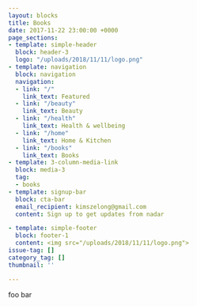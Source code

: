 ```yaml
---
layout: blocks
title: Books
date: 2017-11-22 23:00:00 +0000
page_sections:
- template: simple-header
  block: header-3
  logo: "/uploads/2018/11/11/logo.png"
- template: navigation
  block: navigation
  navigation:
  - link: "/"
    link_text: Featured
  - link: "/beauty"
    link_text: Beauty
  - link: "/health"
    link_text: Health & wellbeing
  - link: "/home"
    link_text: Home & Kitchen
  - link: "/books"
    link_text: Books
- template: 3-column-media-link
  block: media-3
  tag:
  - books
- template: signup-bar
  block: cta-bar
  email_recipient: kimszelong@gmail.com
  content: Sign up to get updates from nadar

- template: simple-footer
  block: footer-1
  content: <img src="/uploads/2018/11/11/logo.png">
issue-tag: []
category_tag: []
thumbnail: ''

---
```

foo bar